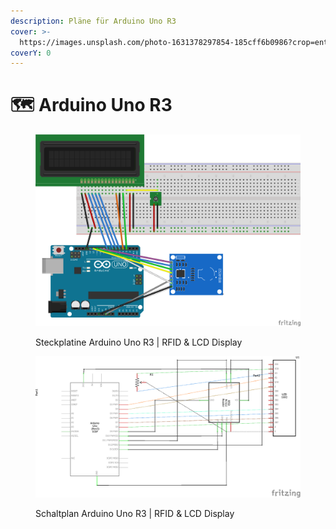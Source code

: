 ```yaml
---
description: Pläne für Arduino Uno R3
cover: >-
  https://images.unsplash.com/photo-1631378297854-185cff6b0986?crop=entropy&cs=srgb&fm=jpg&ixid=M3wxOTcwMjR8MHwxfHNlYXJjaHw1fHxicmVhZGJvYXJkfGVufDB8fHx8MTY4NjY3NTc2Nnww&ixlib=rb-4.0.3&q=85
coverY: 0
---
```


# 🗺 Arduino Uno R3

<div data-full-width="true">

<figure><img src="../.gitbook/assets/Arduino-Uno-r3-with-RFID-RC522_Steckplatine.png" alt=""><figcaption><p>Steckplatine Arduino Uno R3 | RFID &#x26; LCD Display</p></figcaption></figure>

</div>

<div data-full-width="true">

<figure><img src="../.gitbook/assets/Arduino-Uno-r3-with-RFID-RC522_Schaltplan.png" alt=""><figcaption><p>Schaltplan Arduino Uno R3 | RFID &#x26; LCD Display</p></figcaption></figure>

</div>
